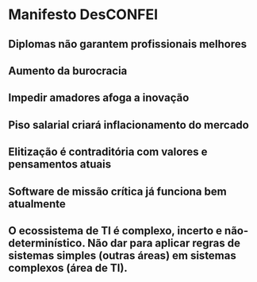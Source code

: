 Manifesto DesCONFEI
===================

Diplomas não garantem profissionais melhores
--------------------------------------------



Aumento da burocracia
---------------------



Impedir amadores afoga a inovação
---------------------------------



Piso salarial criará inflacionamento do mercado
-----------------------------------------------



Elitização é contraditória com valores e pensamentos atuais
-----------------------------------------------------------



Software de missão crítica já funciona bem atualmente
-----------------------------------------------------


O ecossistema de TI é complexo, incerto e não-determinístico. Não dar para aplicar regras de sistemas simples (outras áreas) em sistemas complexos (área de TI).
-----------------------------------------------------
